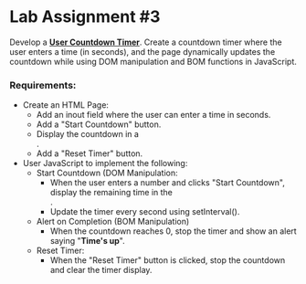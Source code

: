 # Lab Assignment #3

Develop a <ins>**User Countdown Timer**</ins>. Create a countdown timer where the user enters a time (in seconds), and the page dynamically updates the countdown while using DOM manipulation and BOM functions in JavaScript.

### Requirements:
* Create an HTML Page:
  - Add an inout field where the user can enter a time in seconds.
  - Add a "Start Countdown" button.
  - Display the countdown in a <div>.
  - Add a "Reset Timer" button.
* User JavaScript to implement the following:
  - Start Countdown (DOM Manipulation:
    + When the user enters a number and clicks "Start Countdown", display the remaining time in the <div>.
    + Update the timer every second using setInterval().
  - Alert on Completion (BOM Manipulation)
    + When the countdown reaches 0, stop the timer and show an alert saying "**Time's up**".
  - Reset Timer:
    + When the "Reset Timer" button is clicked, stop the countdown and clear the timer display.
